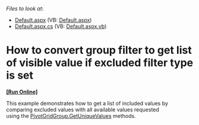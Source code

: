 <!-- default file list -->
*Files to look at*:

* [Default.aspx](./CS/Default.aspx) (VB: [Default.aspx](./VB/Default.aspx))
* [Default.aspx.cs](./CS/Default.aspx.cs) (VB: [Default.aspx.vb](./VB/Default.aspx.vb))
<!-- default file list end -->
# How to convert group filter to get list of visible value if excluded filter type is set
<!-- run online -->
**[[Run Online]](https://codecentral.devexpress.com/t360252/)**
<!-- run online end -->


This example demonstrates how to get a list of included values by comparing excluded values with all available values requested using the <a href="https://documentation.devexpress.com/#CoreLibraries/DevExpressXtraPivotGridPivotGridGroup_GetUniqueValuestopic">PivotGridGroup.GetUniqueValues</a> methods. <br><br>

<br/>



